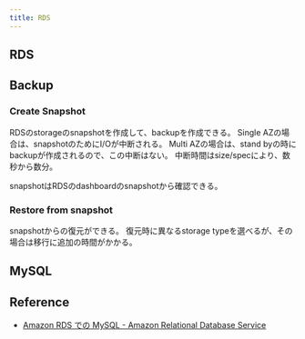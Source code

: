 ```yaml
---
title: RDS
---
```


## RDS

## Backup

### Create Snapshot
RDSのstorageのsnapshotを作成して、backupを作成できる。
Single AZの場合は、snapshotのためにI/Oが中断される。
Multi AZの場合は、stand byの時にbackupが作成されるので、この中断はない。
中断時間はsize/specにより、数秒から数分。

snapshotはRDSのdashboardのsnapshotから確認できる。

### Restore from snapshot
snapshotからの復元ができる。
復元時に異なるstorage typeを選べるが、その場合は移行に追加の時間がかかる。

## MySQL




## Reference
* [Amazon RDS での MySQL - Amazon Relational Database Service](http://docs.aws.amazon.com/ja_jp/AmazonRDS/latest/UserGuide/CHAP_MySQL.html)
